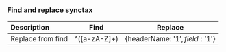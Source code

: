 ### Find and replace synctax

| Description | Find | Replace |
| :--- | :----: | :---: |
| Replace from find | ^([a-zA-Z]+) |{headerName: '$1', field: '$1'}|